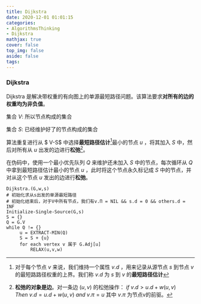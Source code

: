 ```yaml
---
title: Dijkstra
date: 2020-12-01 01:01:15
categories:
- AlgorithmsThinking
- Dijkstra
mathjax: true
cover: false
top_img: false
aside: false
tags:
---
```


### Dijkstra

Dijkstra 是解决带权重的有向图上的单源最短路径问题。该算法要求**对所有的边的权重均为非负值**。

集合 $V:$ 所以节点构成的集合

集合 $S:$ 已经维护好了的节点构成的集合

算法重复进行从 $ V-S$ 中选择**最短路径估计**[^1]最小的节点 $u$ ，将其加入 $S$ 中，然后对所有从 $u$ 出发的边进行**松弛**[^2]。

在伪码中，使用一个最小优先队列 $Q$ 来维护还未加入 $S$ 中的节点，每次循环从 $Q$ 中拿到最短路径估计最小的节点 $u$ ，此时将这个节点永久标记成 $S$ 中的节点，并对从这个节点 $u$ 发出的边进行**松弛**。

```
Dijkstra.(G,w,s)
# 初始化求从s出发的单源最短路径
# 初始化结束后，对于V中所有节点，我们有v.Π = NIL && s.d = 0 && others.d = INF 
Initialize-Single-Source(G,s)
S = {}
Q = G.V
while Q != {}
     u = EXTRACT-MIN(Q)
     S = S + {u}
     for each vertex v 属于 G.Adj[u]
         RELAX(u,v,w)
```



[^1]: 对于每个节点 $v$ 来说，我们维持一个属性 $v.d$ ，用来记录从源节点 $s$ 到节点 $v$ 的最短路路径权重的上界。我们称 $v.d$ 为 $s$ 到 $v$ 的**最短路径估计**
[^2]:**松弛的对象是边**。对一条边 $(u,v)$ 的松弛操作：  $if\ v.d>u.d+w(u,v) \quad Then \ v.d = u.d+w(u,v)\ and \ v.\pi=u$  其中 $v.\pi$ 为节点v的前驱。